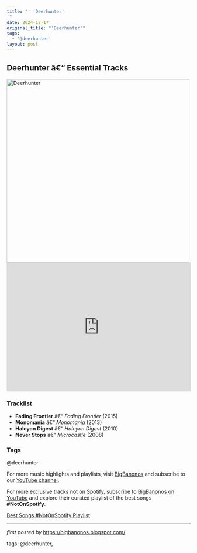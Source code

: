 ```yaml
---
title: "' 'Deerhunter'
'"
date: 2024-12-17
original_title: "'Deerhunter'"
tags:
  - '@deerhunter'
layout: post
---
```

<h2>Deerhunter â€“ Essential Tracks</h2> <div > <img src="https://snworksceo.imgix.net/ame-egl/2e8f6207-6cd3-4f46-9b37-f996958cdb28.sized-1000x1000.jpg?w=1000" alt="Deerhunter" width="500" />
</div> <iframe src="https://open.spotify.com/embed/playlist/5LcXJtFqi7KcTJxtz60T3d?utm_source=generator" width="100%" height="352" frameborder="0" allow="autoplay; clipboard-write; encrypted-media; fullscreen; picture-in-picture" loading="lazy"></iframe> <h3>Tracklist</h3>
<ul> <li><strong>Fading Frontier</strong> â€“ <em>Fading Frontier</em> (2015)</li> <li><strong>Monomania</strong> â€“ <em>Monomania</em> (2013)</li> <li><strong>Halcyon Digest</strong> â€“ <em>Halcyon Digest</em> (2010)</li> <li><strong>Never Stops</strong> â€“ <em>Microcastle</em> (2008)</li>
</ul> <h3>Tags</h3>
<p>@deerhunter</p> <p>For more music highlights and playlists, visit <a href="https://bigbanonos.blogspot.com/" target="_blank">BigBanonos</a> and subscribe to our <a href="https://www.youtube.com/@BigBanonos" target="_blank">YouTube channel</a>.</p>


<!--Subscribe and Playlist Links-->
<div>
    <p>For more exclusive tracks not on Spotify, subscribe to <a href="https://www.youtube.com/@BigBanonos" target="_blank">BigBanonos on YouTube</a> and explore their curated playlist of the best songs <strong>#NotOnSpotify</strong>.</p>
    <p><a href="https://www.youtube.com/playlist?list=PLtuNtuTatqI0kFahUCbtbfenC_ET5O_tr" target="_blank">Best Songs #NotOnSpotify Playlist<br /></a></p></div>

<hr />

<p><em>first posted by</em> <a href="https://bigbanonos.blogspot.com/" rel="noopener" target="_new">https://bigbanonos.blogspot.com/</a></p>

<p>tags: @deerhunter,</p>
